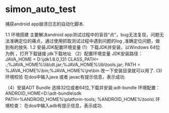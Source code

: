 # simon_auto_test
捕获android app崩溃日志的自动化脚本.

1.1 环境搭建
主要解决android app测试过程中的盲目“点”，bug无法复现，问题无法准确定位的痛点，通过使用抓取测试过程中遇到问题的log ,准确定位问题，做到有的放矢.
1.2 安装JDK配置环境变量
(1）下载JDK并安装，以Windows 64位为例 ，打开下载链接
jdk下载地址 
（2）配置环境变量
JDK安装路径：JAVA_HOME = D:\jdk1.8.0_131
CLASS_PATH=
.;%JAVA_HOME%\lib\dt.jar;%JAVA_HOME%\lib\tools.jar;
PATH = %JAVA_HOME%\bin\;%JAVA_HOME%\jre\bin
改一下安装目录就可以用了.
  (3)环境校验
  在dos中输入java 或者 javac有提示信息，表示成功.
  
（4）安装ADT Bundle
           选择32位或者64位,下载并安装:adt-bundle 
           环境配置：
           ANDROID_HOME=D:\adt-bundle\sdk\
           PATH=%ANDROID_HOME%\platform-tools\;
                %ANDROID_HOME%\tools\ 
           环境检查：
 在dos中输入adb有提示信息，表示成功.
           
